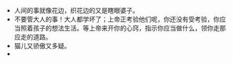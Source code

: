 - 人间的事就像花边，织花边的又是瞎眼婆子。
- 不要管大人的事！大人都学坏了；上帝正考验他们呢，你还没有受考验，你应当照着孩子的想法生活。等上帝来开你的心窍，指示你应当做什么，领你走那应走的道路。
- 猫儿又骄傲又多疑。
- 